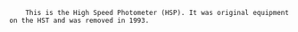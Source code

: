 
    	This is the High Speed Photometer (HSP). It was original equipment on the HST and was removed in 1993.
    